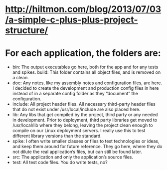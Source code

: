 # http://hiltmon.com/blog/2013/07/03/a-simple-c-plus-plus-project-structure/

# For each application, the folders are:

* bin: The output executables go here, both for the app and for any tests and spikes.
build: This folder contains all object files, and is removed on a clean.
* doc: Any notes, like my assembly notes and configuration files, are here. I decided to create the development and production config files in here instead of in a separate config folder as they “document” the configuration.
* include: All project header files. All necessary third-party header files that do not exist under /usr/local/include are also placed here.
* lib: Any libs that get compiled by the project, third party or any needed in development. Prior to deployment, third party libraries get moved to /usr/local/lib where they belong, leaving the project clean enough to compile on our Linux deployment servers. I really use this to test different library versions than the standard.
* spike: I often write smaller classes or files to test technologies or ideas, and keep them around for future reference. They go here, where they do not dilute the real application’s files, but can still be found later.
* src: The application and only the application’s source files.
* test: All test code files. You do write tests, no?
